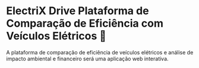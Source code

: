 
# ElectriX Drive Plataforma de Comparação de Eficiência com Veículos Elétricos 🚗
A plataforma de comparação de eficiência de veículos elétricos e análise de impacto ambiental e financeiro será uma aplicação web interativa.
